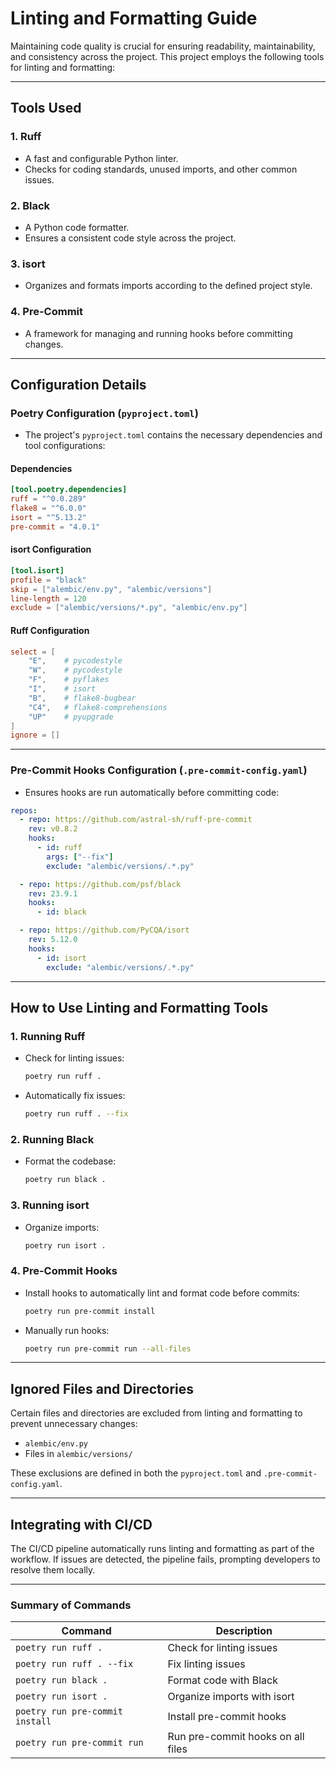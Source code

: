 # Linting and Formatting Guide

Maintaining code quality is crucial for ensuring readability, maintainability, and consistency across the project. This project employs the following tools for linting and formatting:

---

## Tools Used

### 1. **Ruff**
   - A fast and configurable Python linter.
   - Checks for coding standards, unused imports, and other common issues.

### 2. **Black**
   - A Python code formatter.
   - Ensures a consistent code style across the project.

### 3. **isort**
   - Organizes and formats imports according to the defined project style.

### 4. **Pre-Commit**
   - A framework for managing and running hooks before committing changes.

---

## Configuration Details

### Poetry Configuration (`pyproject.toml`)
- The project's `pyproject.toml` contains the necessary dependencies and tool configurations:

#### **Dependencies**
```toml
[tool.poetry.dependencies]
ruff = "^0.0.289"
flake8 = "^6.0.0"
isort = "^5.13.2"
pre-commit = "4.0.1"
```

#### **isort Configuration**
```toml
[tool.isort]
profile = "black"
skip = ["alembic/env.py", "alembic/versions"]
line-length = 120
exclude = ["alembic/versions/*.py", "alembic/env.py"]
```

#### **Ruff Configuration**
```toml
select = [
    "E",    # pycodestyle
    "W",    # pycodestyle
    "F",    # pyflakes
    "I",    # isort
    "B",    # flake8-bugbear
    "C4",   # flake8-comprehensions
    "UP"    # pyupgrade
]
ignore = []
```

---

### Pre-Commit Hooks Configuration (`.pre-commit-config.yaml`)
- Ensures hooks are run automatically before committing code:

```yaml
repos:
  - repo: https://github.com/astral-sh/ruff-pre-commit
    rev: v0.8.2
    hooks:
      - id: ruff
        args: ["--fix"]
        exclude: "alembic/versions/.*.py"

  - repo: https://github.com/psf/black
    rev: 23.9.1
    hooks:
      - id: black

  - repo: https://github.com/PyCQA/isort
    rev: 5.12.0
    hooks:
      - id: isort
        exclude: "alembic/versions/.*.py"
```

---

## How to Use Linting and Formatting Tools

### 1. **Running Ruff**
- Check for linting issues:
  ```bash
  poetry run ruff .
  ```
- Automatically fix issues:
  ```bash
  poetry run ruff . --fix
  ```

### 2. **Running Black**
- Format the codebase:
  ```bash
  poetry run black .
  ```

### 3. **Running isort**
- Organize imports:
  ```bash
  poetry run isort .
  ```

### 4. **Pre-Commit Hooks**
- Install hooks to automatically lint and format code before commits:
  ```bash
  poetry run pre-commit install
  ```

- Manually run hooks:
  ```bash
  poetry run pre-commit run --all-files
  ```

---

## Ignored Files and Directories

Certain files and directories are excluded from linting and formatting to prevent unnecessary changes:
- `alembic/env.py`
- Files in `alembic/versions/`

These exclusions are defined in both the `pyproject.toml` and `.pre-commit-config.yaml`.

---

## Integrating with CI/CD

The CI/CD pipeline automatically runs linting and formatting as part of the workflow. If issues are detected, the pipeline fails, prompting developers to resolve them locally.

---

### Summary of Commands
| Command                        | Description                          |
|--------------------------------|--------------------------------------|
| `poetry run ruff .`            | Check for linting issues            |
| `poetry run ruff . --fix`      | Fix linting issues                  |
| `poetry run black .`           | Format code with Black              |
| `poetry run isort .`           | Organize imports with isort         |
| `poetry run pre-commit install`| Install pre-commit hooks            |
| `poetry run pre-commit run`    | Run pre-commit hooks on all files   |


